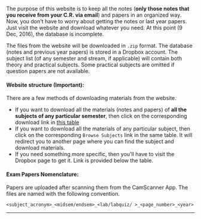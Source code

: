 The purpose of this website is to keep all the notes (**only those notes that you receive from your C.R. via email**) and papers in an organized way. Now, you don't have to worry about getting the notes or last year papers. Just visit the website and download whatever you need. At this point (9 Dec, 2016), the database is incomplete.


The files from the website will be downloaded in `.zip` format. The database (notes and previous year papers) is stored in a Dropbox account. The subject list (of any semester and stream, if applicable) will contain both theory and practical subjects. Some practical subjects are omitted if question papers are not available.


#### Website structure **(Important)**:

There are a few methods of downloading materials from the website.
- If you want to download all the materials (notes and papers) of **all the subjects of any particular semester**, then click on the corresponding download link in [this table](#1-click-download-for-all-semesters)
- If you want to download all the materials of any particular subject, then click on the corresponding `Browse Subjects` link in the same table. It will redirect you to another page where you can find the subject and download materials.
- If you need something more specific, then you'll have to visit the Dropbox page to get it. Link is provided below the table.


#### Exam Papers Nomenclature:

Papers are uploaded after scanning them from the CamScanner App. The files are named with the following convention.

```
<subject_acronym>_<midsem/endsem>_<lab/labquiz/ >_<page_number>_<year>
```

***
